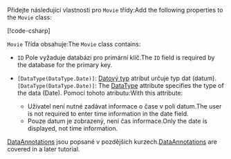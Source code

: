 <!-- THIS INCLUDE USED BY MVC AND RP -->
<span data-ttu-id="846d2-101">Přidejte následující vlastnosti pro `Movie` třídy:</span><span class="sxs-lookup"><span data-stu-id="846d2-101">Add the following properties to the `Movie` class:</span></span>

[!code-csharp[](~/tutorials/razor-pages/razor-pages-start/sample/RazorPagesMovie22/Models/Movie.cs?name=snippet1)]

<span data-ttu-id="846d2-102">`Movie` Třída obsahuje:</span><span class="sxs-lookup"><span data-stu-id="846d2-102">The `Movie` class contains:</span></span>

* <span data-ttu-id="846d2-103">`ID` Pole vyžaduje databázi pro primární klíč.</span><span class="sxs-lookup"><span data-stu-id="846d2-103">The `ID` field is required by the database for the primary key.</span></span>
* <span data-ttu-id="846d2-104">`[DataType(DataType.Date)]`:  [Datový typ](/dotnet/api/microsoft.aspnetcore.mvc.dataannotations.internal.datatypeattributeadapter) atribut určuje typ dat (datum).</span><span class="sxs-lookup"><span data-stu-id="846d2-104">`[DataType(DataType.Date)]`:  The [DataType](/dotnet/api/microsoft.aspnetcore.mvc.dataannotations.internal.datatypeattributeadapter) attribute specifies the type of the data (Date).</span></span> <span data-ttu-id="846d2-105">Pomocí tohoto atributu:</span><span class="sxs-lookup"><span data-stu-id="846d2-105">With this attribute:</span></span>

  * <span data-ttu-id="846d2-106">Uživatel není nutné zadávat informace o čase v poli datum.</span><span class="sxs-lookup"><span data-stu-id="846d2-106">The user is not required to enter time information in the date field.</span></span>
  * <span data-ttu-id="846d2-107">Pouze datum je zobrazený, není čas informace.</span><span class="sxs-lookup"><span data-stu-id="846d2-107">Only the date is displayed, not time information.</span></span>

<span data-ttu-id="846d2-108">[DataAnnotations](/dotnet/api/system.componentmodel.dataannotations) jsou popsané v pozdějších kurzech.</span><span class="sxs-lookup"><span data-stu-id="846d2-108">[DataAnnotations](/dotnet/api/system.componentmodel.dataannotations) are covered in a later tutorial.</span></span>